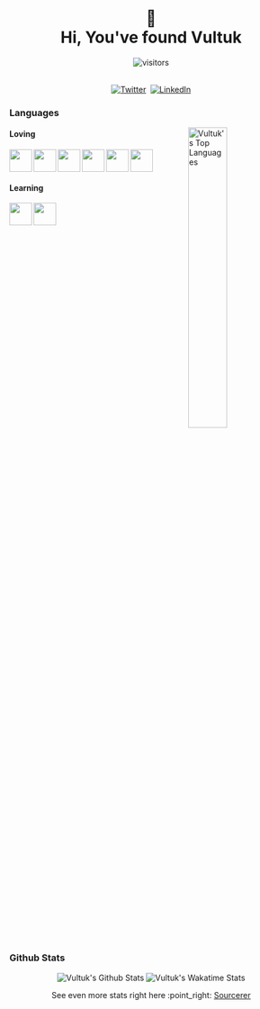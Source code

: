 <p>
  <h1 align="center"><b>👋<br />Hi, You've found Vultuk</b></h1>
</p>

<p align="center">
    <img align="center" alt="visitors" src="https://gpvc.arturio.dev/vultuk" />
</p>

<p align="center">
<br>
<a href="https://twitter.com/vultuk"><img src="https://img.shields.io/badge/twitter-%2300ACEE.svg?&style=for-the-badge&logo=twitter&logoColor=white" alt="Twitter" /></a>&nbsp;
<a href="https://www.linkedin.com/in/simon-skinner"><img src="https://img.shields.io/badge/linkedin-%230077B5.svg?&style=for-the-badge&logo=linkedin&logoColor=white" alt="LinkedIn" /></a>
</p>

### Languages

<img align="right" src="https://github-readme-stats.vercel.app/api/top-langs/?username=vultuk&count_private=true&show_icons=true&theme=vue" width="37%" alt="Vultuk's Top Languages">

#### Loving

<img align="left" src="https://cdn.jsdelivr.net/npm/programming-languages-logos/src/javascript/javascript.png" height="40">
<img align="left" src="https://cdn.jsdelivr.net/npm/programming-languages-logos/src/typescript/typescript.png" height="40">
<img align="left" src="https://cdn.jsdelivr.net/npm/programming-languages-logos/src/html/html.png" height="40">
<img align="left" src="https://cdn.jsdelivr.net/npm/programming-languages-logos/src/css/css.png" height="40">
<img align="left" src="https://cdn.jsdelivr.net/npm/programming-languages-logos/src/php/php.png" height="40">
<img align="left" src="https://cdn.jsdelivr.net/npm/programming-languages-logos/src/python/python.png" height="40">

<br style="clear: left;">

#### Learning

<img align="left" src="https://cdn.jsdelivr.net/npm/programming-languages-logos/src/swift/swift.png" height="40">
<img align="left" src="https://cdn.jsdelivr.net/npm/programming-languages-logos/src/kotlin/kotlin.png" height="40">

<br style="clear: right;">

### Github Stats

<p align="center">
  <img src="https://github-readme-stats.vercel.app/api?username=vultuk&count_private=true&show_icons=true&theme=vue" alt="Vultuk's Github Stats">

  <img src="https://github-readme-stats.vercel.app/api/wakatime?username=@vultuk&count_private=true&show_icons=true&theme=vue" alt="Vultuk's Wakatime Stats">

</p>

<p align="center">
  See even more stats right here :point_right: <a href="https://sourcerer.io/vultuk">Sourcerer</a>
</p>
